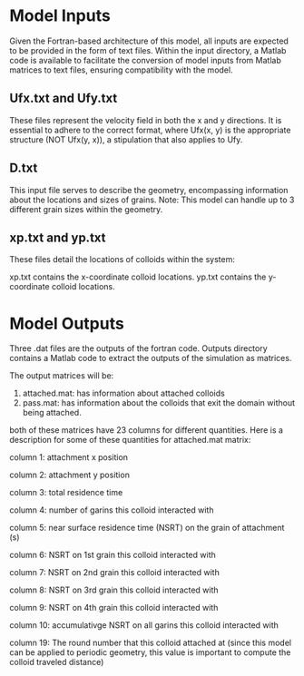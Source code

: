 # Model Inputs

Given the Fortran-based architecture of this model, all inputs are expected to be provided in the form of text files. Within the input directory, a Matlab code is available to facilitate the conversion of model inputs from Matlab matrices to text files, ensuring compatibility with the model.


## Ufx.txt and Ufy.txt

These files represent the velocity field in both the x and y directions. It is essential to adhere to the correct format, where Ufx(x, y) is the appropriate structure (NOT Ufx(y, x)), a stipulation that also applies to Ufy.


## D.txt 

This input file serves to describe the geometry, encompassing information about the locations and sizes of grains.
Note: This model can handle up to 3 different grain sizes within the geometry.

## xp.txt and yp.txt

These files detail the locations of colloids within the system:

xp.txt contains the x-coordinate colloid locations.
yp.txt contains the y-coordinate colloid locations.


# Model Outputs

Three .dat files are the outputs of the fortran code. 
Outputs directory contains a Matlab code to extract the outputs of the simulation as matrices.

The output matrices will be:
1. attached.mat: has information about attached colloids
2. pass.mat: has information about the colloids that exit the domain without being attached.

both of these matrices have 23 columns for different quantities. Here is a description for some of these quantities for attached.mat matrix:


column 1: attachment x position

column 2: attachment y position

column 3: total residence time

column 4: number of garins this colloid interacted with

column 5: near surface residence time (NSRT) on the grain of attachment (s)

column 6: NSRT on 1st grain this colloid interacted with

column 7: NSRT on 2nd grain this colloid interacted with

column 8: NSRT on 3rd grain this colloid interacted with

column 9: NSRT on 4th grain this colloid interacted with

column 10: accumulativge NSRT on all garins this colloid interacted with

column 19: The round number that this colloid attached at (since this model can be applied to periodic geometry, this value is important to compute the colloid traveled distance)

